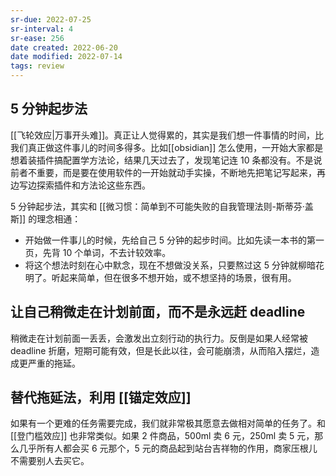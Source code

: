 ```yaml
---
sr-due: 2022-07-25
sr-interval: 4
sr-ease: 256
date created: 2022-06-20
date modified: 2022-07-14
tags: review
---
```


## 5 分钟起步法

[[飞轮效应|万事开头难]]。真正让人觉得累的，其实是我们想一件事情的时间，比我们真正做这件事儿的时间多得多。比如[[obsidian]] 怎么使用，一开始大家都是想着装插件搞配置学方法论，结果几天过去了，发现笔记连 10 条都没有。不是说前者不重要，而是要在使用软件的一开始就动手实操，不断地先把笔记写起来，再边写边探索插件和方法论这些东西。

5 分钟起步法，其实和 [[微习惯：简单到不可能失败的自我管理法则-斯蒂芬·盖斯]] 的理念相通：

- 开始做一件事儿的时候，先给自己 5 分钟的起步时间。比如先读一本书的第一页，先背 10 个单词，不去计较效率。
- 将这个想法时刻在心中默念，现在不想做没关系，只要熬过这 5 分钟就柳暗花明了。听起来简单，但在很多不想开始，或不想坚持的场景，很有用。

## 让自己稍微走在计划前面，而不是永远赶 deadline

稍微走在计划前面一丢丢，会激发出立刻行动的执行力。反倒是如果人经常被 deadline 折磨，短期可能有效，但是长此以往，会可能崩溃，从而陷入摆烂，造成更严重的拖延。

## 替代拖延法，利用 [[锚定效应]]

如果有一个更难的任务需要完成，我们就非常极其愿意去做相对简单的任务了。和 [[登门槛效应]] 也非常类似。如果 2 件商品，500ml 卖 6 元，250ml 卖 5 元，那么几乎所有人都会买 6 元那个，5 元的商品起到站台吉祥物的作用，商家压根儿不需要别人去买它。
